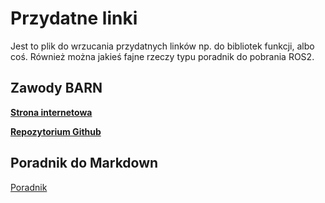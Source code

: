 # Przydatne linki
Jest to plik do wrzucania przydatnych linków np. do bibliotek funkcji, albo coś. Również można jakieś fajne rzeczy typu poradnik do pobrania ROS2.


## Zawody BARN
[**Strona internetowa**](https://cs.gmu.edu/~xiao/Research/BARN_Challenge/BARN_Challenge24.html)

[**Repozytorium Github**](https://github.com/Daffan/the-barn-challenge)

## Poradnik do Markdown
[Poradnik](https://stormit.pl/markdown/)
